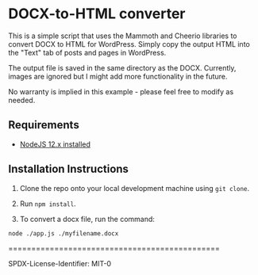 # DOCX-to-HTML converter

This is a simple script that uses the Mammoth and Cheerio libraries to convert DOCX to HTML for WordPress. Simply copy the output HTML into the "Text" tab of posts and pages in WordPress. 

The output file is saved in the same directory as the DOCX. Currently, images are ignored but I might add more functionality in the future.

No warranty is implied in this example - please feel free to modify as needed.

## Requirements

* [NodeJS 12.x installed](https://nodejs.org/en/download/)

## Installation Instructions

1. Clone the repo onto your local development machine using `git clone`.

1. Run `npm install`.

1. To convert a docx file, run the command:

`node ./app.js ./myfilename.docx`

==============================================

SPDX-License-Identifier: MIT-0
